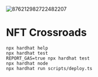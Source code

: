 ![876212982722482207](https://user-images.githubusercontent.com/46760063/205440623-969f3e11-4c44-4969-b55d-74f93b9d71f0.gif) 
# NFT Crossroads

```shell
npx hardhat help
npx hardhat test
REPORT_GAS=true npx hardhat test
npx hardhat node
npx hardhat run scripts/deploy.ts
```
